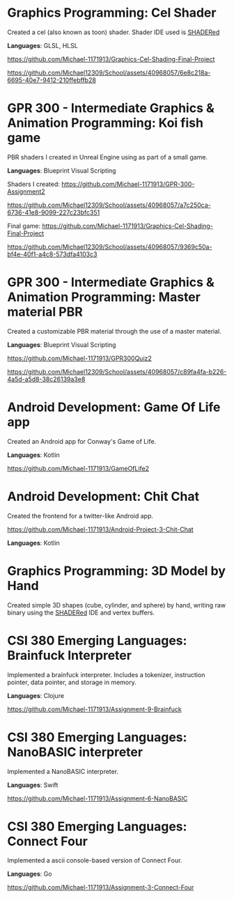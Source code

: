 # Graphics Programming: Cel Shader

Created a cel (also known as toon) shader.  Shader IDE used is [SHADERed](https://shadered.org/)

**Languages**: GLSL, HLSL

https://github.com/Michael-1171913/Graphics-Cel-Shading-Final-Project

https://github.com/Michael12309/School/assets/40968057/6e8c218a-6695-40e7-9412-210ffebffb28

# GPR 300 - Intermediate Graphics & Animation Programming: Koi fish game
PBR shaders I created in Unreal Engine using as part of a small game.

**Languages**: Blueprint Visual Scripting

Shaders I created: https://github.com/Michael-1171913/GPR-300-Assignment2

https://github.com/Michael12309/School/assets/40968057/a7c250ca-6736-41e8-9099-227c23bfc351

Final game: https://github.com/Michael-1171913/Graphics-Cel-Shading-Final-Project

https://github.com/Michael12309/School/assets/40968057/9369c50a-bf4e-40f1-a4c8-573dfa4103c3

# GPR 300 - Intermediate Graphics & Animation Programming: Master material PBR

Created a customizable PBR material through the use of a master material.

**Languages**: Blueprint Visual Scripting

https://github.com/Michael-1171913/GPR300Quiz2

https://github.com/Michael12309/School/assets/40968057/c89fa4fa-b226-4a5d-a5d8-38c26139a3e8

# Android Development: Game Of Life app

Created an Android app for Conway's Game of Life.

**Languages**: Kotlin

https://github.com/Michael-1171913/GameOfLife2

<!-- TODO insert video -->

# Android Development: Chit Chat

Created the frontend for a twitter-like Android app.

https://github.com/Michael-1171913/Android-Project-3-Chit-Chat

**Languages**: Kotlin

<!-- TODO insert video -->

# Graphics Programming: 3D Model by Hand

Created simple 3D shapes (cube, cylinder, and sphere) by hand, writing raw binary using the [SHADERed](https://shadered.org/) IDE and vertex buffers.

# CSI 380 Emerging Languages: Brainfuck Interpreter

Implemented a brainfuck interpreter. Includes a tokenizer, instruction pointer, data pointer, and storage in memory.

**Languages**: Clojure

https://github.com/Michael-1171913/Assignment-9-Brainfuck

# CSI 380 Emerging Languages: NanoBASIC interpreter

Implemented a NanoBASIC interpreter.

**Languages**: Swift

https://github.com/Michael-1171913/Assignment-6-NanoBASIC

# CSI 380 Emerging Languages: Connect Four

Implemented a ascii console-based version of Connect Four.

**Languages**: Go

https://github.com/Michael-1171913/Assignment-3-Connect-Four
